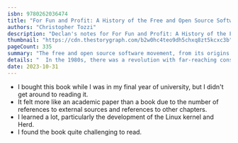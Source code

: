 ```yaml
---
isbn: 9780262036474
title: "For Fun and Profit: A History of the Free and Open Source Software Revolution"
authors: "Christopher Tozzi"
description: "Declan's notes for For Fun and Profit: A History of the Free and Open Source Software Revolution by Christopher Tozzi."
thumbnail: "https://cdn.thestorygraph.com/b2w0hc4teo9dh5chxq8zt5kcxc3b"
pageCount: 335
summary: "The free and open source software movement, from its origins in hacker culture, through the development of GNU and Linux, to its commercial use today."
details: "  In the 1980s, there was a revolution with far-reaching consequences—a revolution to restore software freedom. In the early 1980s, after decades of making source code available with programs, most programmers ceased sharing code freely. A band of revolutionaries, self-described “hackers,” challenged this new norm by building operating systems with source code that could be freely shared. In For Fun and Profit, Christopher Tozzi offers an account of the free and open source software (FOSS) revolution, from its origins as an obscure, marginal effort by a small group of programmers to the widespread commercial use of open source software today. Tozzi explains FOSS's historical trajectory, shaped by eccentric personalities—including Richard Stallman and Linus Torvalds—and driven both by ideology and pragmatism, by fun and profit. Tozzi examines hacker culture and its influence on the Unix operating system, the reaction to Unix's commercialization, and the history of early Linux development. He describes the commercial boom that followed, when companies invested billions of dollars in products using FOSS operating systems; the subsequent tensions within the FOSS movement; and the battles with closed source software companies (especially Microsoft) that saw FOSS as a threat. Finally, Tozzi describes FOSS's current dominance in embedded computing, mobile devices, and the cloud, as well as its cultural and intellectual influence."
date: 2023-10-31
---
```

- I bought this book while I was in my final year of university, but I didn't get around to reading it.
- It felt more like an academic paper than a book due to the number of references to external sources and references to other chapters.
- I learned a lot, particularly the development of the Linux kernel and Herd.
- I found the book quite challenging to read.